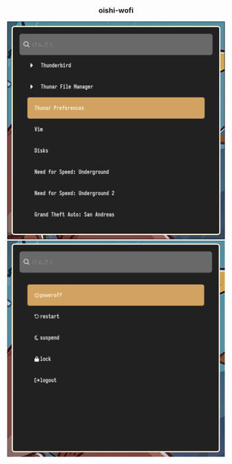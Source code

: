 <h3 align="center">
    oishi-wofi
</h3>

<p align="center">
    <img src="img/1.png" alt="preview 1">
    <img src="img/2.png" alt="preview 2">
</p>
